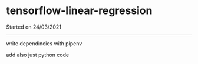 # tensorflow-linear-regression

Started on 24/03/2021

-----

write dependincies with pipenv

add also just python code

